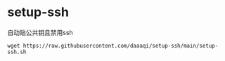 # setup-ssh
自动贴公共钥且禁用ssh
```
wget https://raw.githubusercontent.com/daaaqi/setup-ssh/main/setup-ssh.sh
```
